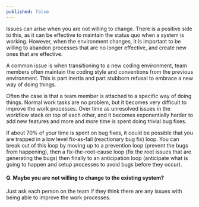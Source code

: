 ```yaml
---
published: false
---
```

Issues can arise when you are not willing to change. There is a positive side to this, as it can be effective to maintain the status quo when a system is working. However, when the environment changes, it is important to be willing to abandon processes that are no longer effective, and create new ones that are effective.

A common issue is when transitioning to a new coding environment, team members often maintain the coding style and conventions from the previous environment. This is part inertia and part stubborn refusal to embrace a new way of doing things.

Often the case is that a team member is attached to a specific way of doing things. Normal work tasks are no problem, but it becomes very difficult to improve the work processes. Over time as unresolved issues in the workflow stack on top of each other, and it becomes exponentially harder to add new features and more and more time is spent doing trivial bug fixes.

If about 70% of your time is spent on bug fixes, it could be possible that you are trapped in a low level fix-as-fail (reactionary bug fix) loop. You can break out of this loop by moving up to a prevention loop (prevent the bugs from happening), then a fix-the-root-cause loop (fix the root issues that are generating the bugs) then finally to an anticipation loop (anticipate what is going to happen and setup processes to avoid bugs before they occur). 

#### Q. Maybe you are not willing to change to the existing system?

Just ask each person on the team if they think there are any issues with being able to improve the work processes.